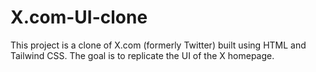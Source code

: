 # X.com-UI-clone
This project is a clone of X.com (formerly Twitter) built using HTML and Tailwind CSS. The goal is to replicate the UI of the X homepage.
